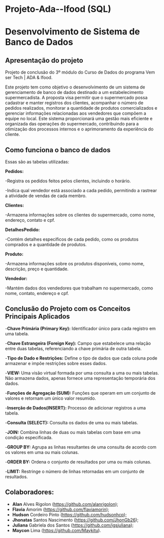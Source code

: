 # Projeto-Ada--Ifood (SQL)
# Desenvolvimento de Sistema de Banco de Dados

## Apresentação do projeto 

Projeto de conclusão do 3º módulo do Curso de Dados do programa Vem ser Tech | ADA & Ifood.

Este projeto tem como objetivo o desenvolvimento de um sistema de gerenciamento de banco de dados destinado a um estabelecimento supermercadista. A proposta visa permitir que o supermercado possa cadastrar e manter registros dos clientes, acompanhar o número de pedidos realizados, monitorar a quantidade de produtos comercializados e gerenciar informações relacionadas aos vendedores que compõem a equipe no local. Este sistema proporcionará uma gestão mais eficiente e organizada das operações do supermercado, contribuindo para a otimização dos processos internos e o aprimoramento da experiência do cliente.

## Como funciona o banco de dados

Essas são as tabelas utilizadas:

**Pedidos:**

-Registra os pedidos feitos pelos clientes, incluindo o horário.

-Indica qual vendedor está associado a cada pedido, permitindo a rastrear a atividade de vendas de cada membro. 

**Clientes:**

-Armazena informações sobre os clientes do supermercado, como nome, endereço, contato e cpf.

**DetalhesPedido:**

-Contém detalhes específicos de cada pedido, como os produtos comprados e a quantidade de produtos.

**Produto:**

-Armazena informações sobre os produtos disponíveis, como nome, descrição, preço e quantidade.  

**Vendedor:**

-Mantém dados dos vendedores que trabalham no supermercado, como nome, contato, endereço e cpf.

## Conclusão do Projeto com os Conceitos Principais Aplicados

-**Chave Primária (Primary Key):** Identificador único para cada registro em uma tabela.

-**Chave Estrangeira (Foreign Key):** Campo que estabelece uma relação entre duas tabelas, referenciando a chave primária de outra tabela.

-**Tipo de Dado e Restrições:** Define o tipo de dados que cada coluna pode armazenar e impõe restrições sobre esses dados.

-**VIEW:** Uma visão virtual formada por uma consulta a uma ou mais tabelas. Não armazena dados, apenas fornece uma representação temporária dos dados.

-**Funções de Agregação (SUM):** Funções que operam em um conjunto de valores e retornam um único valor resumido.

-**Inserção de Dados(INSERT):** Processo de adicionar registros a uma tabela.

-**Consulta (SELECT):** Consulta os dados de uma ou mais tabelas.

-**JOIN:** Combina linhas de duas ou mais tabelas com base em uma condição especificada.

-**GROUP BY:** Agrupa as linhas resultantes de uma consulta de acordo com os valores em uma ou mais colunas.

-**ORDER BY:** Ordena o conjunto de resultados por uma ou mais colunas.

-**LIMIT:** Restringe o número de linhas retornadas em um conjunto de resultados.




## Colaboradores:
-   **Alan** Alves Rigolon (https://github.com/alanrigolon);
-   **Flavia**  Amorim (https://github.com/flaviamorin);
-   **Hudson** Cordeiro Pinto (https://github.com/hudsonhcp);
-   **Jhonatas** Santos Nascimento (https://github.com/JhonGb26);
-   **Juliana** Gabriela dos Santos (https://github.com/jgsjuliana);
-   **Maycon** Lima (https://github.com/Maykitu).

